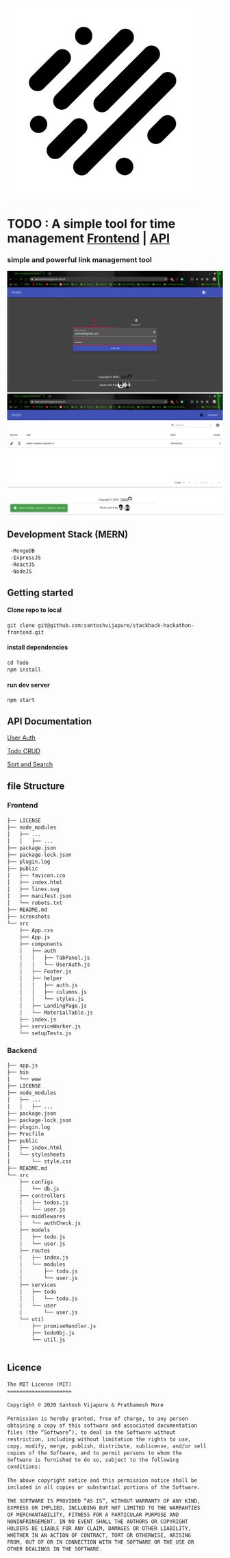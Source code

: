 ![](public/lines.svg)

# TODO : A simple tool for time management [Frontend](https://github.com/santoshvijapure/stackhack-hackathon-frontend) | [API](https://github.com/pprathameshmore/stackhack-hackathon-backend/)

### simple and powerful link management tool

![](screnshots/s1.png)
![](screnshots/s2.png)

## Development Stack (MERN)
 ``` 
  -MongoDB
  -ExpressJS
  -ReactJS
  -NodeJS
```
## Getting started

#### Clone repo to local  

```
git clone git@github.com:santoshvijapure/stackhack-hackathon-frontend.git
```
#### install dependencies 
```
cd Todo
npm install 
```

#### run dev server
```
npm start
```
## API Documentation

[User Auth](https://documenter.getpostman.com/view/8028791/SztA8pBH)

[Todo CRUD](https://documenter.getpostman.com/view/8028791/Szmk2GP7?version=latest)

[Sort and Search](https://documenter.getpostman.com/view/8028791/Szmk2GP8?version=latest)

## file Structure

### Frontend
```
├── LICENSE
├── node_modules
│   ├── ...
│   │   ├── ...
├── package.json
├── package-lock.json
├── plugin.log
├── public
│   ├── favicon.ico
│   ├── index.html
│   ├── lines.svg
│   ├── manifest.json
│   └── robots.txt
├── README.md
├── screnshots
└── src
    ├── App.css
    ├── App.js
    ├── components
    │   ├── auth
    │   │   ├── TabPanel.js
    │   │   └── UserAuth.js
    │   ├── Footer.js
    │   ├── helper
    │   │   ├── auth.js
    │   │   ├── columns.js
    │   │   └── styles.js
    │   ├── LandingPage.js
    │   └── MaterialTable.js
    ├── index.js
    ├── serviceWorker.js
    └── setupTests.js
```

### Backend
```
├── app.js
├── bin
│   └── www
├── LICENSE
├── node_modules
│   ├── ...
│   │   ├── ...
├── package.json
├── package-lock.json
├── plugin.log
├── Procfile
├── public
│   ├── index.html
│   └── stylesheets
│       └── style.css
├── README.md
└── src
    ├── configs
    │   └── db.js
    ├── controllers
    │   ├── todos.js
    │   └── user.js
    ├── middlewares
    │   └── authCheck.js
    ├── models
    │   ├── todo.js
    │   └── user.js
    ├── routes
    │   ├── index.js
    │   └── modules
    │       ├── todo.js
    │       └── user.js
    ├── services
    │   ├── todo
    │   │   └── todo.js
    │   └── user
    │       └── user.js
    └── util
        ├── promiseHandler.js
        ├── todoObj.js
        └── util.js


```

## Licence 
```
The MIT License (MIT)
=====================

Copyright © 2020 Santosh Vijapure & Prathamesh More

Permission is hereby granted, free of charge, to any person
obtaining a copy of this software and associated documentation
files (the “Software”), to deal in the Software without
restriction, including without limitation the rights to use,
copy, modify, merge, publish, distribute, sublicense, and/or sell
copies of the Software, and to permit persons to whom the
Software is furnished to do so, subject to the following
conditions:

The above copyright notice and this permission notice shall be
included in all copies or substantial portions of the Software.

THE SOFTWARE IS PROVIDED “AS IS”, WITHOUT WARRANTY OF ANY KIND,
EXPRESS OR IMPLIED, INCLUDING BUT NOT LIMITED TO THE WARRANTIES
OF MERCHANTABILITY, FITNESS FOR A PARTICULAR PURPOSE AND
NONINFRINGEMENT. IN NO EVENT SHALL THE AUTHORS OR COPYRIGHT
HOLDERS BE LIABLE FOR ANY CLAIM, DAMAGES OR OTHER LIABILITY,
WHETHER IN AN ACTION OF CONTRACT, TORT OR OTHERWISE, ARISING
FROM, OUT OF OR IN CONNECTION WITH THE SOFTWARE OR THE USE OR
OTHER DEALINGS IN THE SOFTWARE.
```

